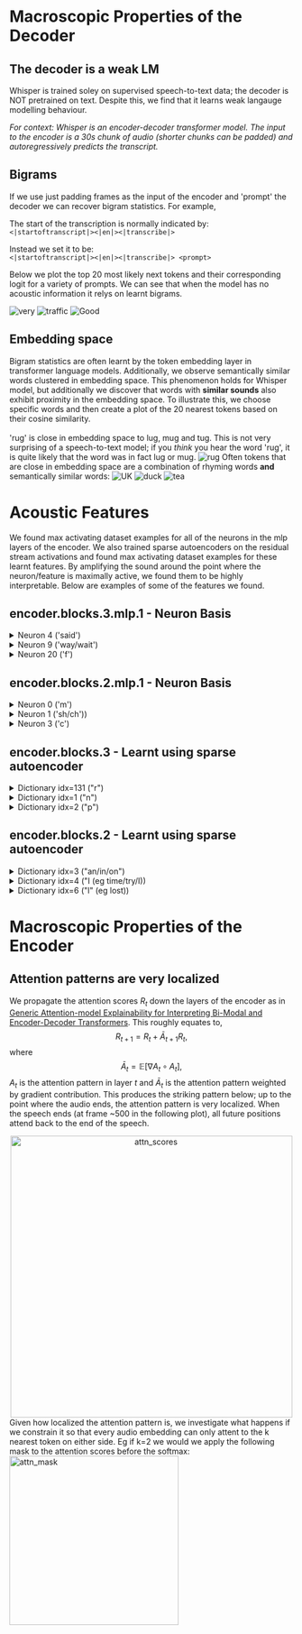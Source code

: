 # Macroscopic Properties of the Decoder

## The decoder is a weak LM
Whisper is trained soley on supervised speech-to-text data; the decoder is NOT pretrained on text. Despite this, we find that it learns weak langauge modelling behaviour.

*For context: Whisper is an encoder-decoder transformer model. The input to the encoder is a 30s chunk of audio (shorter chunks can be padded) and autoregressively predicts the transcript.*

## Bigrams
If we use just padding frames as the input of the encoder and 'prompt' the decoder we can recover bigram statistics. For example,

The start of the transcription is normally indicated by:\
`<|startoftranscript|><|en|><|transcribe|>`

Instead we set it to be:\
`<|startoftranscript|><|en|><|transcribe|> <prompt>`

Below we plot the top 20 most likely next tokens and their corresponding logit for a variety of prompts. We can see that when the model has no acoustic information it relys on learnt bigrams.

![very](decoder/prompt_images/very_prompt.png)
![traffic](decoder/prompt_images/traffic.png)
![Good](decoder/prompt_images/Good_prompt.png)

## Embedding space

Bigram statistics are often learnt by the token embedding layer in transformer language models. Additionally, we observe semantically similar words clustered in embedding space. This phenomenon holds for Whisper model, but additionally we discover that words with **similar sounds** also exhibit proximity in the embedding space. To illustrate this, we choose specific words and then create a plot of the 20 nearest tokens based on their cosine similarity.\
\
'rug' is close in embedding space to lug, mug and tug. This is not very surprising of a speech-to-text model; if you *think* you hear the word 'rug', it is quite likely that the word was in fact lug or mug.
![rug](decoder/embedding_space/rug_embed.png)
Often tokens that are close in embedding space are a combination of rhyming words **and** semantically similar words:
![UK](decoder/embedding_space/UK_embed.png)
![duck](decoder/embedding_space/duck_embed.png)
![tea](decoder/embedding_space/tea_embed.png)


# Acoustic Features
We found max activating dataset examples for all of the neurons in the mlp layers of the encoder. We also trained sparse autoencoders on the residual stream activations and found max activating dataset examples for these learnt features. By amplifying the sound around the point where the neuron/feature is maximally active, we found them to be highly interpretable. Below are examples of some of the features we found.

## encoder.blocks.3.mlp.1 - Neuron Basis
<details>
<summary>Neuron 4 ('said')</summary>
<audio controls>
   <source src="audio/b3_mlp1_nb_4pkl_sample0.wav" type="audio/wav">
   Your browser does not support the audio element.
</audio>
<audio controls>
   <source src="audio/b3_mlp1_nb_4pkl_sample3.wav" type="audio/wav">
   Your browser does not support the audio element.
</audio>
<audio controls>
   <source src="audio/b3_mlp1_nb_4pkl_sample4.wav" type="audio/wav">
   Your browser does not support the audio element.
</audio>
<audio controls>
   <source src="audio/b3_mlp1_nb_4pkl_sample8.wav" type="audio/wav">
   Your browser does not support the audio element.
</audio>
</details>

<details>
<summary>Neuron 9 ('way/wait')</summary>
<audio controls>
   <source src="audio/b3_mlp1_nb_9pkl_sample5.wav" type="audio/wav">
   Your browser does not support the audio element.
</audio>
<audio controls>
   <source src="audio/b3_mlp1_nb_9pkl_sample8.wav" type="audio/wav">
   Your browser does not support the audio element.
</audio>
<audio controls>
   <source src="audio/b3_mlp1_nb_9pkl_sample9.wav" type="audio/wav">
   Your browser does not support the audio element.
</audio>
</details>

<details>
<summary>Neuron 20 ('f')</summary>
<audio controls>
   <source src="audio/b3_mlp1_nb_20pkl_sample0.wav" type="audio/wav">
   Your browser does not support the audio element.
</audio>
<audio controls>
   <source src="audio/b3_mlp1_nb_20pkl_sample6.wav" type="audio/wav">
   Your browser does not support the audio element.
</audio>
<audio controls>
   <source src="audio/b3_mlp1_nb_20pkl_sample8.wav" type="audio/wav">
   Your browser does not support the audio element.
</audio>
<audio controls>
   <source src="audio/b3_mlp1_nb_20pkl_sample9.wav" type="audio/wav">
   Your browser does not support the audio element.
</audio>
</details>

## encoder.blocks.2.mlp.1 - Neuron Basis
<details>
<summary>Neuron 0 ('m')</summary>
<audio controls>
   <source src="audio/b2_mlp1_nb_0pkl_sample3.wav" type="audio/wav">
   Your browser does not support the audio element.
</audio>
<audio controls>
   <source src="audio/b2_mlp1_nb_0pkl_sample6.wav" type="audio/wav">
   Your browser does not support the audio element.
</audio>
<audio controls>
   <source src="audio/b2_mlp1_nb_0pkl_sample7.wav" type="audio/wav">
   Your browser does not support the audio element.
</audio>
<audio controls>
   <source src="audio/b2_mlp1_nb_0pkl_sample8.wav" type="audio/wav">
   Your browser does not support the audio element.
</audio>
</details>

<details>
<summary>Neuron 1 ('sh/ch'))</summary>
<audio controls>
   <source src="audio/b2_mlp1_nb_1pkl_sample1.wav" type="audio/wav">
   Your browser does not support the audio element.
</audio>
<audio controls>
   <source src="audio/b2_mlp1_nb_1pkl_sample2.wav" type="audio/wav">
   Your browser does not support the audio element.
</audio>
<audio controls>
   <source src="audio/b2_mlp1_nb_1pkl_sample8.wav" type="audio/wav">
   Your browser does not support the audio element.
</audio>
<audio controls>
   <source src="audio/b2_mlp1_nb_1pkl_sample9.wav" type="audio/wav">
   Your browser does not support the audio element.
</audio>
</details>

<details>
<summary>Neuron 3 ('c')</summary>
<audio controls>
   <source src="audio/b2_mlp1_nb_3pkl_sample4.wav" type="audio/wav">
   Your browser does not support the audio element.
</audio>
<audio controls>
   <source src="audio/b2_mlp1_nb_3pkl_sample5.wav" type="audio/wav">
   Your browser does not support the audio element.
</audio>
<audio controls>
   <source src="audio/b2_mlp1_nb_3pkl_sample6.wav" type="audio/wav">
   Your browser does not support the audio element.
</audio>
<audio controls>
   <source src="audio/b2_mlp1_nb_3pkl_sample8.wav" type="audio/wav">
   Your browser does not support the audio element.
</audio>
</details>

## encoder.blocks.3 - Learnt using sparse autoencoder
<details>
<summary>Dictionary idx=131 ("r")</summary>
<audio controls>
   <source src="audio/b3_res_131pkl_sample2.wav" type="audio/wav">
   Your browser does not support the audio element.
</audio>
<audio controls>
   <source src="audio/b3_res_131pkl_sample7.wav" type="audio/wav">
   Your browser does not support the audio element.
</audio>
<audio controls>
   <source src="audio/b3_res_131pkl_sample9.wav" type="audio/wav">
   Your browser does not support the audio element.
</audio>
<audio controls>
   <source src="audio/b3_res_131pkl_sample8.wav" type="audio/wav">
   Your browser does not support the audio element.
</audio>
</details>

<details>
<summary>Dictionary idx=1 ("n")</summary>
<audio controls>
   <source src="audio/b3_res_1pkl_sample0.wav" type="audio/wav">
   Your browser does not support the audio element.
</audio>
<audio controls>
   <source src="audio/b3_res_1pkl_sample1.wav" type="audio/wav">
   Your browser does not support the audio element.
</audio>
<audio controls>
   <source src="audio/b3_res_1pkl_sample3.wav" type="audio/wav">
   Your browser does not support the audio element.
</audio>
<audio controls>
   <source src="audio/b3_res_1pkl_sample8.wav" type="audio/wav">
   Your browser does not support the audio element.
</audio>
</details>

<details>
<summary>Dictionary idx=2 ("p")</summary>
<audio controls>
   <source src="audio/b3_res_2pkl_sample0.wav" type="audio/wav">
   Your browser does not support the audio element.
</audio>
<audio controls>
   <source src="audio/b3_res_2pkl_sample2.wav" type="audio/wav">
   Your browser does not support the audio element.
</audio>
<audio controls>
   <source src="audio/b3_res_2pkl_sample3.wav" type="audio/wav">
   Your browser does not support the audio element.
</audio>
<audio controls>
   <source src="audio/b3_res_2pkl_sample9.wav" type="audio/wav">
   Your browser does not support the audio element.
</audio>
</details>

## encoder.blocks.2 - Learnt using sparse autoencoder
<details>
<summary>Dictionary idx=3 ("an/in/on")</summary>
<audio controls>
   <source src="audio/b2_res_3pkl_sample1.wav" type="audio/wav">
   Your browser does not support the audio element.
</audio>
<audio controls>
   <source src="audio/b2_res_3pkl_sample6.wav" type="audio/wav">
   Your browser does not support the audio element.
</audio>
<audio controls>
   <source src="audio/b2_res_3pkl_sample9.wav" type="audio/wav">
   Your browser does not support the audio element.
</audio>
<audio controls>
   <source src="audio/b2_res_3pkl_sample8.wav" type="audio/wav">
   Your browser does not support the audio element.
</audio>
</details>

<details>
<summary>Dictionary idx=4 ("I (eg time/try/I))</summary>
<audio controls>
   <source src="audio/b2_res_4pkl_sample3.wav" type="audio/wav">
   Your browser does not support the audio element.
</audio>
<audio controls>
   <source src="audio/b2_res_4pkl_sample6.wav" type="audio/wav">
   Your browser does not support the audio element.
</audio>
<audio controls>
   <source src="audio/b2_res_4pkl_sample9.wav" type="audio/wav">
   Your browser does not support the audio element.
</audio>
<audio controls>
   <source src="audio/b2_res_4pkl_sample7.wav" type="audio/wav">
   Your browser does not support the audio element.
</audio>
</details>

<details>
<summary>Dictionary idx=6 ("l" (eg lost))</summary>
<audio controls>
   <source src="audio/b2_res_6pkl_sample0.wav" type="audio/wav">
   Your browser does not support the audio element.
</audio>
<audio controls>
   <source src="audio/b2_res_6pkl_sample2.wav" type="audio/wav">
   Your browser does not support the audio element.
</audio>
<audio controls>
   <source src="audio/b2_res_6pkl_sample9.wav" type="audio/wav">
   Your browser does not support the audio element.
</audio>
<audio controls>
   <source src="audio/b2_res_6pkl_sample3.wav" type="audio/wav">
   Your browser does not support the audio element.
</audio>
</details>

# Macroscopic Properties of the Encoder

## Attention patterns are very localized
We propagate the attention scores $R_{t}$ down the layers of the encoder as in [Generic Attention-model Explainability for Interpreting Bi-Modal and Encoder-Decoder Transformers](https://arxiv.org/pdf/2103.15679.pdf). This roughly equates to,\
$$R_{t+1} = R_{t} + \bar A_{t+1} R_{t},$$
where\
$$\bar A_t = \mathbb{E}[\nabla A_t \circ A_t],$$
$A_{t}$ is the attention pattern in layer $t$ and $\bar A_{t}$ is the attention pattern weighted by gradient contribution. 
This produces the striking pattern below; up to the point where the audio ends, the attention pattern is very localized. When the speech ends (at frame ~500 in the following plot), all future positions attend back to the end of the speech.
<div style="text-align:center;">
    <img src="encoder/attention_scores.png" alt="attn_scores" style="width:500px; height:500px;" />
</div>
Given how localized the attention pattern is, we investigate what happens if we constrain it so that every audio embedding can only attent to the k nearest token on either side. Eg if k=2 we would we apply the following mask to the attention scores before the softmax:
<div>
    <img src="encoder/attn_mask.png" alt="attn_mask" style="width:300px; height:300px;" />
</div>

